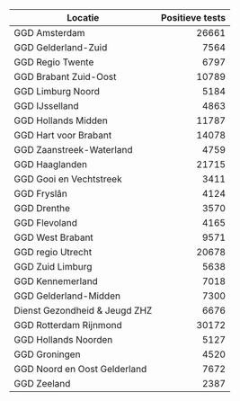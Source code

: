 | Locatie | Positieve tests |
|---------|----------------:|
| GGD Amsterdam                            | 26661 |
| GGD Gelderland-Zuid                      |  7564 |
| GGD Regio Twente                         |  6797 |
| GGD Brabant Zuid-Oost                    | 10789 |
| GGD Limburg Noord                        |  5184 |
| GGD IJsselland                           |  4863 |
| GGD Hollands Midden                      | 11787 |
| GGD Hart voor Brabant                    | 14078 |
| GGD Zaanstreek-Waterland                 |  4759 |
| GGD Haaglanden                           | 21715 |
| GGD Gooi en Vechtstreek                  |  3411 |
| GGD Fryslân                              |  4124 |
| GGD Drenthe                              |  3570 |
| GGD Flevoland                            |  4165 |
| GGD West Brabant                         |  9571 |
| GGD regio Utrecht                        | 20678 |
| GGD Zuid Limburg                         |  5638 |
| GGD Kennemerland                         |  7018 |
| GGD Gelderland-Midden                    |  7300 |
| Dienst Gezondheid & Jeugd ZHZ            |  6676 |
| GGD Rotterdam Rijnmond                   | 30172 |
| GGD Hollands Noorden                     |  5127 |
| GGD Groningen                            |  4520 |
| GGD Noord en Oost Gelderland             |  7672 |
| GGD Zeeland                              |  2387 |
